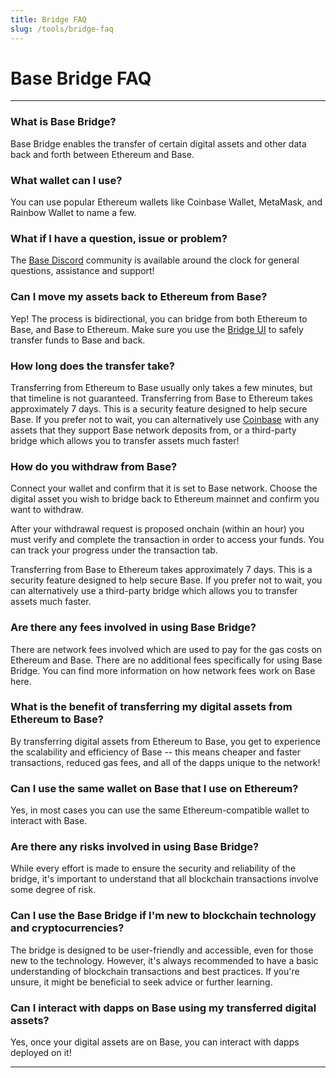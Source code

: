 ```yaml
---
title: Bridge FAQ
slug: /tools/bridge-faq
---
```


# Base Bridge FAQ

---

### What is Base Bridge?

Base Bridge enables the transfer of certain digital assets and other data back and forth between Ethereum and Base.

### What wallet can I use?

You can use popular Ethereum wallets like Coinbase Wallet, MetaMask, and Rainbow Wallet to name a few.

### What if I have a question, issue or problem?

The [Base Discord](https://base.org/discord) community is available around the clock for general questions, assistance and support!

### Can I move my assets back to Ethereum from Base?

Yep! The process is bidirectional, you can bridge from both Ethereum to Base, and Base to Ethereum. Make sure you use the [Bridge UI](https://bridge.base.org/withdraw) to safely transfer funds to Base and back.

### How long does the transfer take?

Transferring from Ethereum to Base usually only takes a few minutes, but that timeline is not guaranteed. Transferring from Base to Ethereum takes approximately 7 days. This is a security feature designed to help secure Base. If you prefer not to wait, you can alternatively use [Coinbase](https://coinbase.com) with any assets that they support Base network deposits from, or a third-party bridge which allows you to transfer assets much faster!

### How do you withdraw from Base?

Connect your wallet and confirm that it is set to Base network. Choose the digital asset you wish to bridge back to Ethereum mainnet and confirm you want to withdraw.

After your withdrawal request is proposed onchain (within an hour) you must verify and complete the transaction in order to access your funds. You can track your progress under the transaction tab.

Transferring from Base to Ethereum takes approximately 7 days. This is a security feature designed to help secure Base. If you prefer not to wait, you can alternatively use a third-party bridge which allows you to transfer assets much faster.

### Are there any fees involved in using Base Bridge?

There are network fees involved which are used to pay for the gas costs on Ethereum and Base. There are no additional fees specifically for using Base Bridge. You can find more information on how network fees work on Base here.

### What is the benefit of transferring my digital assets from Ethereum to Base?

By transferring digital assets from Ethereum to Base, you get to experience the scalability and efficiency of Base -- this means cheaper and faster transactions, reduced gas fees, and all of the dapps unique to the network!

### Can I use the same wallet on Base that I use on Ethereum?

Yes, in most cases you can use the same Ethereum-compatible wallet to interact with Base.

### Are there any risks involved in using Base Bridge?

While every effort is made to ensure the security and reliability of the bridge, it's important to understand that all blockchain transactions involve some degree of risk.

### Can I use the Base Bridge if I'm new to blockchain technology and cryptocurrencies?

The bridge is designed to be user-friendly and accessible, even for those new to the technology. However, it's always recommended to have a basic understanding of blockchain transactions and best practices. If you're unsure, it might be beneficial to seek advice or further learning.

### Can I interact with dapps on Base using my transferred digital assets?

Yes, once your digital assets are on Base, you can interact with dapps deployed on it!

---
